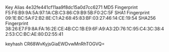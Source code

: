 Key Alias 4e32fe441cf11aa9f8dc15a0d7cc6271
MD5 Fingerprint F5:F6:B9:9A:5A:97:1A:CB:C3:86:C9:B9:5B:F0:2C:5F
SHA1 Fingerprint 09:1E:BC:5A:F2:B2:8E:C1:A2:68:45:83:BF:03:27:46:14:CE:19:54
SHA256 Fingerprint 38:26:E7:F9:8A:FA:16:2E:CE:4B:CC:1B:E9:6F:A9:A3:2D:76:1C:95:C4:3C:38:42:53:CC:BC:AE:80:D2:55:41

keyhash CR68WvKyjsGiaEWDvwMnRhTOGVQ=
